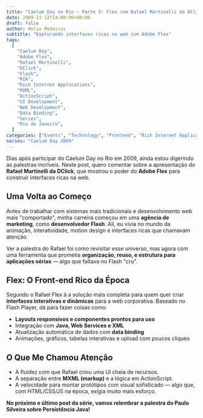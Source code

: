 ```yaml
---
title: "Caelum Day no Rio – Parte 5: Flex com Rafael Martinelli da DClick"
date: 2009-11-12T14:00:00+00:00
draft: false
author: Helio Medeiros
subtitle: "Explorando interfaces ricas na web com Adobe Flex"
tags:
  [
    "Caelum Day",
    "Adobe Flex",
    "Rafael Martinelli",
    "DClick",
    "Flash",
    "RIA",
    "Rich Internet Applications",
    "MXML",
    "ActionScript",
    "UI Development",
    "Web Development",
    "Data Binding",
    "Series",
    "Rio de Janeiro",
  ]
categories: ["Events", "Technology", "Frontend", "Rich Internet Applications"]
series: "Caelum Day 2009"
---
```


Dias após participar do Caelum Day no Rio em 2009, ainda estou digerindo as palestras incríveis. Neste post, quero comentar sobre a apresentação do **Rafael Martinelli da DClick**, que mostrou o poder do **Adobe Flex** para construir interfaces ricas na web.

## Uma Volta ao Começo

Antes de trabalhar com sistemas mais tradicionais e desenvolvimento web mais "comportado", minha carreira começou em uma **agência de marketing**, como **desenvolvedor Flash**. Ali, eu vivia no mundo da animação, interatividade, motion design e interfaces ricas que chamavam atenção.

Ver a palestra do Rafael foi como revisitar esse universo, mas agora com uma ferramenta que prometia **organização, reuso, e estrutura para aplicações sérias** — algo que faltava no Flash "cru".

## Flex: O Front-end Rico da Época

Segundo o Rafael Flex á a solução mais completa para quem quer criar **interfaces interativas e dinâmicas** para a web corporativa. Baseado no Flash Player, dá para fazer coisas como:

- **Layouts responsivos e componentes prontos para uso**
- Integração com **Java, Web Services e XML**
- Atualização automática de dados com **data binding**
- Animações, gráficos, tabelas interativas e upload com poucos cliques

## O Que Me Chamou Atenção

- A fluidez com que Rafael criou uma UI cheia de recursos.
- A separação entre **MXML (markup)** e a lógica em ActionScript.
- A velocidade para montar protótipos com visual sofisticado — algo que, com HTML/CSS/JS na época, exigia muito mais esforço.

**No próximo e último post da série, vamos relembrar a palestra do Paulo Silveira sobre Persistência Java!**
